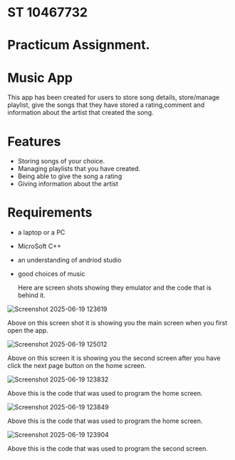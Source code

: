 # ST 10467732

# Practicum Assignment.

# Music App

This app has been created for users to store song details, store/manage playlist, give the songs that they have stored a rating,comment and information about the artist that created the song.

# Features
* Storing songs of your choice.
* Managing playlists that you have created.
* Being able to give the song a rating
* Giving information about the artist

# Requirements
* a laptop or a PC
* MicroSoft C++
* an understanding of andriod studio
* good choices of music

  Here are screen shots showing they emulator and the code that is behind it.

  
 ![Screenshot 2025-06-19 123619](https://github.com/user-attachments/assets/10a45e51-3655-401d-bbc7-ae55bddb41eb)

Above on this screen shot it is showing you the main screen when you first open the app.

![Screenshot 2025-06-19 125012](https://github.com/user-attachments/assets/570f95e3-4a76-400c-8d36-094030b545bb)

Above on this screen it is showing you the second screen after you have click the next page button on the home screen.

![Screenshot 2025-06-19 123832](https://github.com/user-attachments/assets/e539415a-0e87-4cdb-8025-5b14e35eb813)

Above this is the code that was used to program the home screen. 

![Screenshot 2025-06-19 123849](https://github.com/user-attachments/assets/9c2e4841-8546-4b84-be52-85ae8dd48760)

Above this is the code that was used to program the home screen. 

![Screenshot 2025-06-19 123904](https://github.com/user-attachments/assets/4db41586-a852-42b7-b3dc-4c152600ce5d)

Above this is the code that was used to program the second screen.

